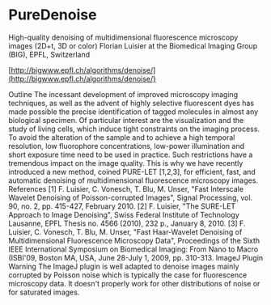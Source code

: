 # PureDenoise

High-quality denoising of multidimensional fluorescence microscopy images (2D+t, 3D or color)
Florian Luisier at the Biomedical Imaging Group (BIG), EPFL, Switzerland

[http://bigwww.epfl.ch/algorithms/denoise/](http://bigwww.epfl.ch/algorithms/denoise/}

Outline
The incessant development of improved microscopy imaging techniques, as well as the advent of highly selective fluorescent dyes has made possible the precise identification of tagged molecules in almost any biological specimen. Of particular interest are the visualization and the study of living cells, which induce tight constraints on the imaging process. To avoid the alteration of the sample and to achieve a high temporal resolution, low fluorophore concentrations, low-power illumination and short exposure time need to be used in practice. Such restrictions have a tremendous impact on the image quality. This is why we have recently introduced a new method, coined PURE-LET [1,2,3], for efficient, fast, and automatic denoising of multidimensional fluorescence microscopy images.
References
[1] F. Luisier, C. Vonesch, T. Blu, M. Unser, "Fast Interscale Wavelet Denoising of Poisson-corrupted Images", Signal Processing, vol. 90, no. 2, pp. 415-427, February 2010.
[2] F. Luisier, "The SURE-LET Approach to Image Denoising", Swiss Federal Institute of Technology Lausanne, EPFL Thesis no. 4566 (2010), 232 p., January 8, 2010.
[3] F. Luisier, C. Vonesch, T. Blu, M. Unser, "Fast Haar-Wavelet Denoising of Multidimensional Fluorescence Microscopy Data", Proceedings of the Sixth IEEE International Symposium on Biomedical Imaging: From Nano to Macro (ISBI'09, Boston MA, USA, June 28-July 1, 2009, pp. 310-313.
ImageJ Plugin
Warning
The ImageJ plugin is well adapted to denoise images mainly corrupted by Poisson noise which is typically the case for fluorescence microscopy data. It doesn't properly work for other distributions of noise or for saturated images.
